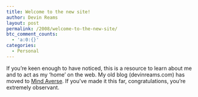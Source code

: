 ```yaml
---
title: Welcome to the new site!
author: Devin Reams
layout: post
permalink: /2008/welcome-to-the-new-site/
btc_comment_counts:
  - 'a:0:{}'
categories:
  - Personal
---
```

If you&#8217;re keen enough to have noticed, this is a resource to learn about me and to act as my &#8216;home&#8217; on the web. My old blog (devinreams.com) has moved to [Mind Averse][1]. If you&#8217;ve made it this far, congratulations, you&#8217;re extremely observant.

 [1]: http://mindaverse.com